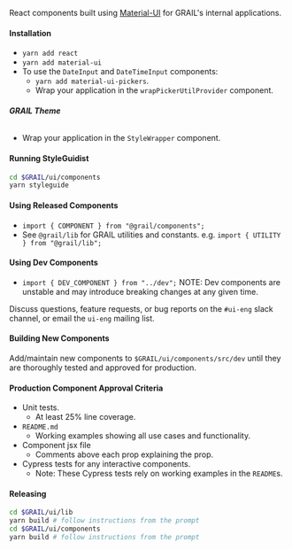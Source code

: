 React components built using [Material-UI](https://material-ui.com/getting-started/installation/) for GRAIL's internal applications.

#### **Installation**

- `yarn add react`
- `yarn add material-ui`
- To use the `DateInput` and `DateTimeInput` components:
  - `yarn add material-ui-pickers`.
  - Wrap your application in the `wrapPickerUtilProvider` component.

###### **GRAIL Theme**

- Wrap your application in the `StyleWrapper` component.

#### **Running StyleGuidist**

```bash
cd $GRAIL/ui/components
yarn styleguide
```

#### **Using Released Components**

- `import { COMPONENT } from "@grail/components";`
- See `@grail/lib` for GRAIL utilities and constants. e.g. `import { UTILITY } from "@grail/lib";`

#### **Using Dev Components**

- `import { DEV_COMPONENT } from "../dev";`
  NOTE: Dev components are unstable and may introduce breaking changes at any given time.

Discuss questions, feature requests, or bug reports on the `#ui-eng` slack channel, or email the `ui-eng` mailing list.

#### **Building New Components**

Add/maintain new components to `$GRAIL/ui/components/src/dev` until they are thoroughly tested and approved
for production.

#### **Production Component Approval Criteria**

- Unit tests.
  - At least 25% line coverage.
- `README.md`
  - Working examples showing all use cases and functionality.
- Component jsx file
  - Comments above each prop explaining the prop.
- Cypress tests for any interactive components.
  - Note: These Cypress tests rely on working examples in the `README`s.

#### **Releasing**

```bash
cd $GRAIL/ui/lib
yarn build # follow instructions from the prompt
cd $GRAIL/ui/components
yarn build # follow instructions from the prompt
```
